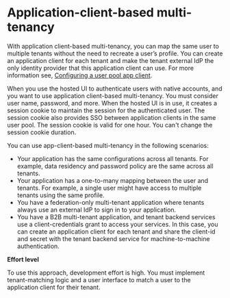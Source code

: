 # Application\-client\-based multi\-tenancy<a name="application-client-based-multi-tenancy"></a>

With application client\-based multi\-tenancy, you can map the same user to multiple tenants without the need to recreate a user’s profile\. You can create an application client for each tenant and make the tenant external IdP the only identity provider that this application client can use\. For more information see, [ Configuring a user pool app client](https://docs.aws.amazon.com/cognito/latest/developerguide/cognito-user-pools-app-idp-settings.html)\. 

When you use the hosted UI to authenticate users with native accounts, and you want to use application client\-based multi\-tenancy\. You must consider user name, password, and more\. When the hosted UI is in use, it creates a session cookie to maintain the session for the authenticated user\. The session cookie also provides SSO between application clients in the same user pool\. The session cookie is valid for one hour\. You can't change the session cookie duration\. 

You can use app\-client\-based multi\-tenancy in the following scenarios:
+ Your application has the same configurations across all tenants\. For example, data residency and password policy are the same across all tenants\.
+ Your application has a one\-to\-many mapping between the user and tenants\. For example, a single user might have access to multiple tenants using the same profile\.
+ You have a federation\-only multi\-tenant application where tenants always use an external IdP to sign in to your application\.
+ You have a B2B multi\-tenant application, and tenant backend services use a client\-credentials grant to access your services\. In this case, you can create an application client for each tenant and share the client\-id and secret with the tenant backend service for machine\-to\-machine authentication\.

 **Effort level** 

To use this approach, development effort is high\. You must implement tenant\-matching logic and a user interface to match a user to the application client for their tenant\.